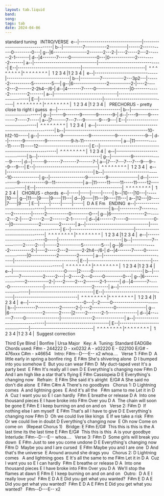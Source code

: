 ```yaml
---
layout: tab.liquid
band:
song:
tags: tab
date: 2024-04-06
---
```

standard tuning   INTRO/VERSE  e--|--------------------------------|--------------------------------| b--|----------7-----------2---------|------2-----------0---------0---| g--|6-----------------2-------2---2-|----2-----2---2-------2-1-------| d--|4-------7-----0-------------0---|0-------------2---------2-------| a--|--------------------------------|--------------------------------| E--|--------------------------------|--------------------------------|     ^   ^   ^   ^   ^   ^   ^   ^   |^   ^   ^   ^   ^   ^   ^   ^   |     1       2       3       4       |1       2       3       4       |  e--|--------------------------------|--------------------------------| b--|----------7-----------2---3p2---|------2-----------5---------5---| g--|6-----------------2-----------2-|----2-----2---2-------2-2h4--/6-| d--|4-------7-----0-----------------|0-------------2---------2-------| a--|--------------------------------|--------------------------------| E--|--------------------------------|--------------------------------|     ^   ^   ^   ^   ^   ^   ^   ^   |^   ^   ^   ^   ^   ^   ^   ^   |     1       2       3       4       |1       2       3       4       |   PRECHORUS - pretty close to right i guess  e--|--------------------------------| b--|--------------------------------| g--|------9-------9-------9-------9-| d--|----9-----9---------7-----7-----| a--|7-------7---7---9-------9---9---| E--|--------------------------------|     ^   ^   ^   ^   ^   ^   ^   ^   |     1       2       3       4       |  e--|--------------------------------------------------------| b--|------------------------------------------10-h12-10-----| g--|-----------9-------------9------------9--------------9--| d--|-------9----------9------------9-h-11-------------------| a--|11------------11-----11-----12--------------------------| E--|--------------------------------------------------------|     ^      ^      ^      ^      ^      ^      ^      ^      |     1             2             3             4             |  e--|--------------------------------| b--|--------------------------------| g--|----------9---------------9-----| d--|------9-------7-------7-------7-| a--|7---7---7---7---9---9---9---9---| E--|--------------------------------|     ^   ^   ^   ^   ^   ^   ^   ^   |     1       2       3       4       |  e--|--------------------------------------------| b--|----------------------------10--------------| g--|------------------9---------9---------------| d--|-----------9-------------9--11--------------| a--|11-----11-----11-----11-----12--------------| E--|--------------------------------------------|     ^      ^      ^      ^      ^   ^   ^   ^   |     1             2             3       4       |   CHORUS - chords  e--|-----|-----|-----|-----| b--|10---|10---|-----|10---| g--|11---|9----|9----|11---| d--|0----|11---|9----|11---| a--|12---|0----|7----|9----| E--|-----|-----|-----|-----|     D     A     E     Fm   ENDING  e--|--------------------------------|--------------------------------| b--|----------7-----------2---------|------2-----------0---------0---| g--|6-----------------2-------2---2-|----2-----2---2-------2-1-------| d--|4-------7-----0-------------0---|0-------------2---------2-------| a--|--------------------------------|--------------------------------| E--|--------------------------------|--------------------------------|     ^   ^   ^   ^   ^   ^   ^   ^   |^   ^   ^   ^   ^   ^   ^   ^   |     1       2       3       4       |1       2       3       4       |  e--|--------------------------0-----|--------------------------------| b--|----------7-----------2-----2---|------2-----------5---------5---| g--|6-----------------2-----------2-|----2-----2---2-------2-2h4--/6-| d--|4-------7-----0-----------------|0-------------2---------2-------| a--|--------------------------------|--------------------------------| E--|--------------------------------|--------------------------------|     ^   ^   ^   ^   ^   ^   ^   ^   |^   ^   ^   ^   ^   ^   ^   ^   |     1       2       3       4       |1       2       3       4       |  e--|--------------------------0-----|2-----0-------------------------| b--|----------7-----------2-----2---|--2-----2---0-----0---------0---| g--|6-----------------2-----------2-|----2-----2---2-------2-1-------| d--|4-------7-----0-----------------|------------------------2-------| a--|--------------------------------|--------------------------------| E--|--------------------------------|--------------------------------|     ^   ^   ^   ^   ^   ^   ^   ^   |^   ^   ^   ^   ^   ^   ^   ^   |     1       2       3       4       |1       2       3       4       |  e--|----------------------------0---|--2-----0-----------------------| b--|----------7-----------2-------2-|----2-----------0---------------| g--|6-----------------2-------2-----|2-----2-------2-1---------------| d--|4-------7-----0-----------------|----------------2---------------| a--|--------------------------------|--------------------------------| E--|--------------------------------|--------------------------------|     ^   ^   ^   ^   ^   ^   ^   ^   |^   ^   ^   ^   ^   ^   ^   ^   |     1       2       3       4       |1       2       3       4       | 
 Suggest correction




Third Eye Blind | Bonfire | Ursa Major 
 Key: A  Tuning: Standard EADGBe  Chords used: F#m -  244222 D -    xx0232 A -    x02220 E -    022100 E/G# - 476xxx C#m -  x46654   Intro: F#m--D---E-- x2 whoa....   Verse 1: F#m                   D    A little early in spring a bonfire ring       E          F#m She's shivering alone   D I bumped into you somehow E   But you can wear F#m   D    My duct-taped vest It's a party best      E            F#m It's really all I own D                        E Everything's changing now F#m    D    And I am high like a star that's flying E        F#m Cassiopeia D                        E Everything's changing now   Refrain:               E      F#m She said it's alright          E/G#          A She said no don't die alone            E       F#m C#m A There's no goodbyes   Chorus 1: D Lightning comes     A and lightning goes          E And it's all the             F#m same to me Let it in D       A   Cuz I want you so E I can hardly  F#m        E breathe or release D          A   Into one thousand pieces E I have broke into F#m Over you D                A   The chain will soon be gone E              F#m    E I keep burning on and on and on   Verse 2: F#m   D    If nothing else I am myself        E             F#m That's all I have to give D                        E Everything's changing now F#m   D    Oh we could live like kings              E If we take a risk                     F#m Or we could live in doubt D Everything's changing now             E Oh now Come on come on   (Repeat Chorus 1)   Bridge: E     F#m      E/G#   This   this is   this is the A last time its the last time E     F#m       E/G#   This   this is    this         A is your goodbye   Interlude: F#m--D---E-- whoa....   Verse 3: F#m D     Some girls will break you down         E              F#m Just to see you come undone D                        E Everything's changing now F#m   D    Maybe you and I are cursed    E                F#m Maybe you and I are one     D And that's the universe         E Around around she drags you   Chorus 2: D Lightning comes      A and lightning goes      E It's all the same to me F#m Let it in D       A   Cuz I want you so E I can hardly  F#m        E breathe or release D          A   Into one thousand pieces E I have broke into F#m Over you D                A   We'll stop the flames at dawn E              F#m    E I keep burning on and on and on   Outro:          D        A E I really love you!     F#m     E        D      A E Did you get what you wanted?     F#m     E        D      A E Did you get what you wanted?     F#m     E        D      A E F#m E Did you get what you wanted?   F#m--D---E-- x2

